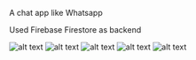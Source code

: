 A chat app like Whatsapp

Used Firebase Firestore as backend

![alt text](https://github.com/nesibeyyubov/chat-app/blob/master/Screenshot_1600090662.png?raw=true)
![alt text](https://github.com/nesibeyyubov/chat-app/blob/master/Screenshot_1600090666.png?raw=true)
![alt text](https://github.com/nesibeyyubov/chat-app/blob/master/Screenshot_1600090695.png?raw=true)
![alt text](https://github.com/nesibeyyubov/chat-app/blob/master/Screenshot_1600090275.png?raw=true)
![alt text](https://github.com/nesibeyyubov/chat-app/blob/master/Screenshot_1600090656.png?raw=true)

